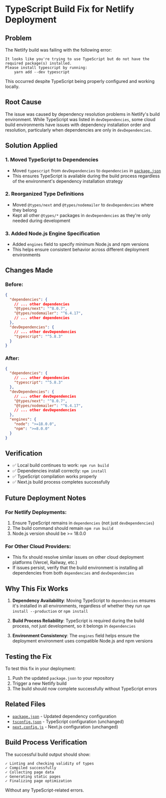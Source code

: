 # TypeScript Build Fix for Netlify Deployment

## Problem
The Netlify build was failing with the following error:
```
It looks like you're trying to use TypeScript but do not have the required package(s) installed.
Please install typescript by running:
	yarn add --dev typescript
```

This occurred despite TypeScript being properly configured and working locally.

## Root Cause
The issue was caused by dependency resolution problems in Netlify's build environment. While TypeScript was listed in `devDependencies`, some cloud build environments have issues with dependency installation order and resolution, particularly when dependencies are only in `devDependencies`.

## Solution Applied

### 1. Moved TypeScript to Dependencies
- Moved `typescript` from `devDependencies` to `dependencies` in [`package.json`](../package.json:1)
- This ensures TypeScript is available during the build process regardless of the environment's dependency installation strategy

### 2. Reorganized Type Definitions
- Moved `@types/next` and `@types/nodemailer` to `devDependencies` where they belong
- Kept all other `@types/*` packages in `devDependencies` as they're only needed during development

### 3. Added Node.js Engine Specification
- Added `engines` field to specify minimum Node.js and npm versions
- This helps ensure consistent behavior across different deployment environments

## Changes Made

### Before:
```json
{
  "dependencies": {
    // ... other dependencies
    "@types/next": "^8.0.7",
    "@types/nodemailer": "^6.4.17",
    // ... other dependencies
  },
  "devDependencies": {
    // ... other devDependencies
    "typescript": "^5.8.3"
  }
}
```

### After:
```json
{
  "dependencies": {
    // ... other dependencies
    "typescript": "^5.8.3"
  },
  "devDependencies": {
    // ... other devDependencies
    "@types/next": "^8.0.7",
    "@types/nodemailer": "^6.4.17",
    // ... other devDependencies
  },
  "engines": {
    "node": ">=18.0.0",
    "npm": ">=8.0.0"
  }
}
```

## Verification
- ✅ Local build continues to work: `npm run build`
- ✅ Dependencies install correctly: `npm install`
- ✅ TypeScript compilation works properly
- ✅ Next.js build process completes successfully

## Future Deployment Notes

### For Netlify Deployments:
1. Ensure TypeScript remains in `dependencies` (not just `devDependencies`)
2. The build command should remain `npm run build`
3. Node.js version should be >= 18.0.0

### For Other Cloud Providers:
- This fix should resolve similar issues on other cloud deployment platforms (Vercel, Railway, etc.)
- If issues persist, verify that the build environment is installing all dependencies from both `dependencies` and `devDependencies`

## Why This Fix Works

1. **Dependency Availability**: Moving TypeScript to `dependencies` ensures it's installed in all environments, regardless of whether they run `npm install --production` or `npm install`

2. **Build Process Reliability**: TypeScript is required during the build process, not just development, so it belongs in `dependencies`

3. **Environment Consistency**: The `engines` field helps ensure the deployment environment uses compatible Node.js and npm versions

## Testing the Fix

To test this fix in your deployment:

1. Push the updated `package.json` to your repository
2. Trigger a new Netlify build
3. The build should now complete successfully without TypeScript errors

## Related Files
- [`package.json`](../package.json:1) - Updated dependency configuration
- [`tsconfig.json`](../tsconfig.json:1) - TypeScript configuration (unchanged)
- [`next.config.js`](../next.config.js:1) - Next.js configuration (unchanged)

## Build Process Verification

The successful build output should show:
```
✓ Linting and checking validity of types
✓ Compiled successfully
✓ Collecting page data
✓ Generating static pages
✓ Finalizing page optimization
```

Without any TypeScript-related errors.